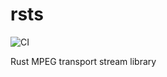 # rsts

![CI](https://github.com/igilham/rsts/workflows/CI/badge.svg)

Rust MPEG transport stream library
